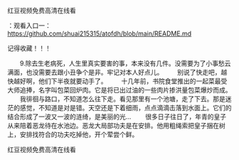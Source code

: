 红豆视频免费高清在线看

：观看入口一：https://github.com/shuai215315/atofdh/blob/main/README.md


记得收藏！！！



　　9.除去生老病死，人生里真实要害的事，本来没有几件。没需要为了小事愁云满面，也没需要去跟小丑争个是非。牢记对本人好点儿。
　　别说了快走吧，越快越好啊，他们下半夜就要动手了。
　　十几年前，书院食堂推出的一起菜最受大师追捧，名字叫包菜回炉肉。它是将已出过油的一些肉片掺洪量包菜爆炒而成。
　　我徘徊与路口，不知道怎么往下走。看见那里有一个池塘，走了下去。那是迷茫的感觉，不知道是对是错。天空还是下着细雨，点点滴滴击落到水面上。它们的结合形成了一波又一波的涟绮，是美丽的光...
　　很多日子往日了，年青的皇子从来陪着恶龙待在水池边。恶龙大局部功夫是在安排。他用粗绳索把皇子捆在树上，安排找符合的功夫吃掉他，开个荤尝个鲜。







红豆视频免费高清在线看
